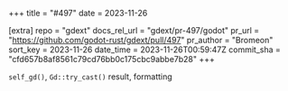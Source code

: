 +++
title = "#497"
date = 2023-11-26

[extra]
repo = "gdext"
docs_rel_url = "gdext/pr-497/godot"
pr_url = "https://github.com/godot-rust/gdext/pull/497"
pr_author = "Bromeon"
sort_key = 2023-11-26
date_time = 2023-11-26T00:59:47Z
commit_sha = "cfd657b8af8561c79cd76bb0c175cbc9abbe7b28"
+++

`self_gd()`, `Gd::try_cast()` result, formatting
